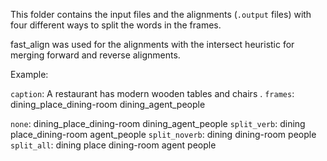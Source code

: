 This folder contains the input files and the alignments (`.output` files) with four different ways to split the words in the frames.

fast_align was used for the alignments with the intersect heuristic for merging forward and reverse alignments.

Example:

`caption`: A restaurant has modern wooden tables and chairs .
`frames`: dining_place_dining-room	dining_agent_people

`none`: dining_place_dining-room	dining_agent_people
`split_verb`: dining place_dining-room agent_people
`split_noverb`: dining dining-room people
`split_all`: dining place dining-room agent people
